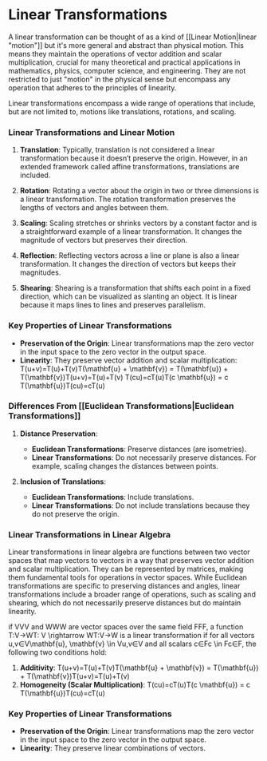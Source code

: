 # Linear Transformations
A linear transformation can be thought of as a kind of [[Linear Motion|linear "motion"]] but it's more general and abstract than physical motion.
	This means they maintain the operations of vector addition and scalar multiplication, crucial for many theoretical and practical applications in mathematics, physics, computer science, and engineering.
		They are not restricted to just "motion" in the physical sense but encompass any operation that adheres to the principles of linearity.

Linear transformations encompass a wide range of operations that include, but are not limited to, motions like translations, rotations, and scaling.

### Linear Transformations and Linear Motion

1. **Translation**: Typically, translation is not considered a linear transformation because it doesn’t preserve the origin. However, in an extended framework called affine transformations, translations are included.
    
2. **Rotation**: Rotating a vector about the origin in two or three dimensions is a linear transformation. The rotation transformation preserves the lengths of vectors and angles between them.
    
3. **Scaling**: Scaling stretches or shrinks vectors by a constant factor and is a straightforward example of a linear transformation. It changes the magnitude of vectors but preserves their direction.
    
4. **Reflection**: Reflecting vectors across a line or plane is also a linear transformation. It changes the direction of vectors but keeps their magnitudes.
    
5. **Shearing**: Shearing is a transformation that shifts each point in a fixed direction, which can be visualized as slanting an object. It is linear because it maps lines to lines and preserves parallelism.
    

### Key Properties of Linear Transformations

- **Preservation of the Origin**: Linear transformations map the zero vector in the input space to the zero vector in the output space.
- **Linearity**: They preserve vector addition and scalar multiplication: T(u+v)=T(u)+T(v)T(\mathbf{u} + \mathbf{v}) = T(\mathbf{u}) + T(\mathbf{v})T(u+v)=T(u)+T(v) T(cu)=cT(u)T(c \mathbf{u}) = c T(\mathbf{u})T(cu)=cT(u)

### Differences From [[Euclidean Transformations|Euclidean Transformations]]

1. **Distance Preservation**:
    
    - **Euclidean Transformations**: Preserve distances (are isometries).
    - **Linear Transformations**: Do not necessarily preserve distances. For example, scaling changes the distances between points.
2. **Inclusion of Translations**:
    
    - **Euclidean Transformations**: Include translations.
    - **Linear Transformations**: Do not include translations because they do not preserve the origin.

### Linear Transformations in Linear Algebra
Linear transformations in linear algebra are functions between two vector spaces that map vectors to vectors in a way that preserves vector addition and scalar multiplication.
	They can be represented by matrices, making them fundamental tools for operations in vector spaces. 
		While Euclidean transformations are specific to preserving distances and angles, linear transformations include a broader range of operations, such as scaling and shearing, which do not necessarily preserve distances but do maintain linearity.

 if VVV and WWW are vector spaces over the same field FFF, a function T:V→WT: V \rightarrow WT:V→W is a linear transformation if for all vectors u,v∈V\mathbf{u}, \mathbf{v} \in Vu,v∈V and all scalars c∈Fc \in Fc∈F, the following two conditions hold:

1. **Additivity**: T(u+v)=T(u)+T(v)T(\mathbf{u} + \mathbf{v}) = T(\mathbf{u}) + T(\mathbf{v})T(u+v)=T(u)+T(v)
2. **Homogeneity (Scalar Multiplication)**: T(cu)=cT(u)T(c \mathbf{u}) = c T(\mathbf{u})T(cu)=cT(u)
### Key Properties of Linear Transformations

- **Preservation of the Origin**: Linear transformations map the zero vector in the input space to the zero vector in the output space.
- **Linearity**: They preserve linear combinations of vectors.